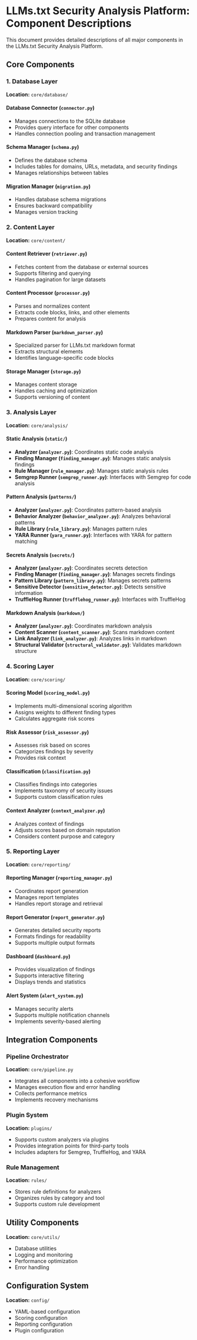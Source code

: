 # LLMs.txt Security Analysis Platform: Component Descriptions

This document provides detailed descriptions of all major components in the LLMs.txt Security Analysis Platform.

## Core Components

### 1. Database Layer

**Location:** `core/database/`

#### Database Connector (`connector.py`)
- Manages connections to the SQLite database
- Provides query interface for other components
- Handles connection pooling and transaction management

#### Schema Manager (`schema.py`)
- Defines the database schema
- Includes tables for domains, URLs, metadata, and security findings
- Manages relationships between tables

#### Migration Manager (`migration.py`)
- Handles database schema migrations
- Ensures backward compatibility
- Manages version tracking

### 2. Content Layer

**Location:** `core/content/`

#### Content Retriever (`retriever.py`)
- Fetches content from the database or external sources
- Supports filtering and querying
- Handles pagination for large datasets

#### Content Processor (`processor.py`)
- Parses and normalizes content
- Extracts code blocks, links, and other elements
- Prepares content for analysis

#### Markdown Parser (`markdown_parser.py`)
- Specialized parser for LLMs.txt markdown format
- Extracts structural elements
- Identifies language-specific code blocks

#### Storage Manager (`storage.py`)
- Manages content storage
- Handles caching and optimization
- Supports versioning of content

### 3. Analysis Layer

**Location:** `core/analysis/`

#### Static Analysis (`static/`)
- **Analyzer (`analyzer.py`)**: Coordinates static code analysis
- **Finding Manager (`finding_manager.py`)**: Manages static analysis findings
- **Rule Manager (`rule_manager.py`)**: Manages static analysis rules
- **Semgrep Runner (`semgrep_runner.py`)**: Interfaces with Semgrep for code analysis

#### Pattern Analysis (`patterns/`)
- **Analyzer (`analyzer.py`)**: Coordinates pattern-based analysis
- **Behavior Analyzer (`behavior_analyzer.py`)**: Analyzes behavioral patterns
- **Rule Library (`rule_library.py`)**: Manages pattern rules
- **YARA Runner (`yara_runner.py`)**: Interfaces with YARA for pattern matching

#### Secrets Analysis (`secrets/`)
- **Analyzer (`analyzer.py`)**: Coordinates secrets detection
- **Finding Manager (`finding_manager.py`)**: Manages secrets findings
- **Pattern Library (`pattern_library.py`)**: Manages secrets patterns
- **Sensitive Detector (`sensitive_detector.py`)**: Detects sensitive information
- **TruffleHog Runner (`trufflehog_runner.py`)**: Interfaces with TruffleHog

#### Markdown Analysis (`markdown/`)
- **Analyzer (`analyzer.py`)**: Coordinates markdown analysis
- **Content Scanner (`content_scanner.py`)**: Scans markdown content
- **Link Analyzer (`link_analyzer.py`)**: Analyzes links in markdown
- **Structural Validator (`structural_validator.py`)**: Validates markdown structure

### 4. Scoring Layer

**Location:** `core/scoring/`

#### Scoring Model (`scoring_model.py`)
- Implements multi-dimensional scoring algorithm
- Assigns weights to different finding types
- Calculates aggregate risk scores

#### Risk Assessor (`risk_assessor.py`)
- Assesses risk based on scores
- Categorizes findings by severity
- Provides risk context

#### Classification (`classification.py`)
- Classifies findings into categories
- Implements taxonomy of security issues
- Supports custom classification rules

#### Context Analyzer (`context_analyzer.py`)
- Analyzes context of findings
- Adjusts scores based on domain reputation
- Considers content purpose and category

### 5. Reporting Layer

**Location:** `core/reporting/`

#### Reporting Manager (`reporting_manager.py`)
- Coordinates report generation
- Manages report templates
- Handles report storage and retrieval

#### Report Generator (`report_generator.py`)
- Generates detailed security reports
- Formats findings for readability
- Supports multiple output formats

#### Dashboard (`dashboard.py`)
- Provides visualization of findings
- Supports interactive filtering
- Displays trends and statistics

#### Alert System (`alert_system.py`)
- Manages security alerts
- Supports multiple notification channels
- Implements severity-based alerting

## Integration Components

### Pipeline Orchestrator

**Location:** `core/pipeline.py`

- Integrates all components into a cohesive workflow
- Manages execution flow and error handling
- Collects performance metrics
- Implements recovery mechanisms

### Plugin System

**Location:** `plugins/`

- Supports custom analyzers via plugins
- Provides integration points for third-party tools
- Includes adapters for Semgrep, TruffleHog, and YARA

### Rule Management

**Location:** `rules/`

- Stores rule definitions for analyzers
- Organizes rules by category and tool
- Supports custom rule development

## Utility Components

**Location:** `core/utils/`

- Database utilities
- Logging and monitoring
- Performance optimization
- Error handling

## Configuration System

**Location:** `config/`

- YAML-based configuration
- Scoring configuration
- Reporting configuration
- Plugin configuration